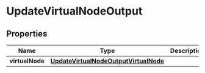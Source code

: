 

# UpdateVirtualNodeOutput



## Properties

| Name | Type | Description | Notes |
|------------ | ------------- | ------------- | -------------|
|**virtualNode** | [**UpdateVirtualNodeOutputVirtualNode**](UpdateVirtualNodeOutputVirtualNode.md) |  |  [optional] |



